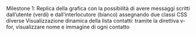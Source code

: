 Milestone 1:
Replica della grafica con la possibilità di avere messaggi 
scritti dall’utente (verdi) e dall’interlocutore (bianco) 
assegnando due classi CSS diverse Visualizzazione dinamica 
della lista contatti: tramite la direttiva v-for, 
visualizzare nome e immagine di ogni contatto